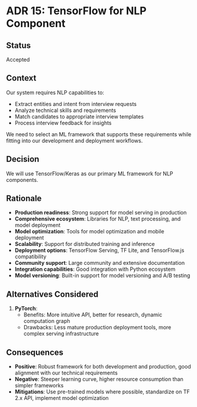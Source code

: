 # ADR 15: TensorFlow for NLP Component

## Status
Accepted

## Context
Our system requires NLP capabilities to:
- Extract entities and intent from interview requests
- Analyze technical skills and requirements
- Match candidates to appropriate interview templates
- Process interview feedback for insights

We need to select an ML framework that supports these requirements while fitting into our development and deployment workflows.

## Decision
We will use TensorFlow/Keras as our primary ML framework for NLP components.

## Rationale
- **Production readiness**: Strong support for model serving in production
- **Comprehensive ecosystem**: Libraries for NLP, text processing, and model deployment
- **Model optimization**: Tools for model optimization and mobile deployment
- **Scalability**: Support for distributed training and inference
- **Deployment options**: TensorFlow Serving, TF Lite, and TensorFlow.js compatibility
- **Community support**: Large community and extensive documentation
- **Integration capabilities**: Good integration with Python ecosystem
- **Model versioning**: Built-in support for model versioning and A/B testing

## Alternatives Considered
1. **PyTorch**:
   - Benefits: More intuitive API, better for research, dynamic computation graph
   - Drawbacks: Less mature production deployment tools, more complex serving infrastructure

## Consequences
- **Positive**: Robust framework for both development and production, good alignment with our technical requirements
- **Negative**: Steeper learning curve, higher resource consumption than simpler frameworks
- **Mitigations**: Use pre-trained models where possible, standardize on TF 2.x API, implement model optimization
